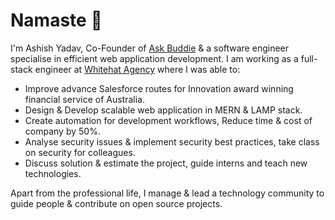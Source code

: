 # Namaste :pray:

I'm Ashish Yadav, Co-Founder of [Ask Buddie](https://github.com/askbuddie) & a software engineer specialise in efficient web application development. I am working as a full-stack engineer at [Whitehat Agency](https://whitehatagency.com.au) where I was able to:

- Improve advance Salesforce routes for Innovation award winning financial service of Australia.
- Design & Develop scalable web application in MERN & LAMP stack.
- Create automation for development workflows, Reduce time & cost of company by 50%.
- Analyse security issues & implement security best practices, take class on security for colleagues.
- Discuss solution & estimate the project, guide interns and teach new technologies.

Apart from the professional life, I manage & lead a technology community to guide people & contribute on open source projects.
